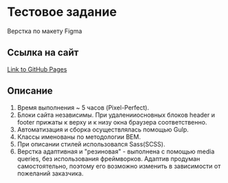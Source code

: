 # Тестовое задание
Верстка по макету Figma

## Ссылка на сайт 

[Link to GitHub Pages](https://mjulia111.github.io/Auto-landing-page/)

## Описание

1. Время выполнения ~ 5 часов (Pixel-Perfect).
2. Блоки сайта независимы. При удаленииосновных блоков header и footer прижаты к верху и к низу окна браузера соответственно.
3. Автоматизация и сборка осуществлялась помощью Gulp.
4. Классы именованы по методологии BEM.
5. При описании стилей использовался Sass(SCSS).
6. Верстка адаптивная и "резиновая" - выполнена с помощью media queries, без использования фреймворков. Адаптив продуман самостоятельно, поэтому его возможно изменить в зависимости от пожеланий заказчика.


